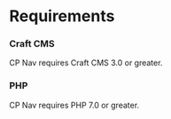 # Requirements

### Craft CMS
CP Nav requires Craft CMS 3.0 or greater.

### PHP
CP Nav requires PHP 7.0 or greater.

